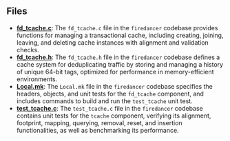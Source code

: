 
## Files
- **[fd_tcache.c](tcache/fd_tcache.c.driver.md)**: The `fd_tcache.c` file in the `firedancer` codebase provides functions for managing a transactional cache, including creating, joining, leaving, and deleting cache instances with alignment and validation checks.
- **[fd_tcache.h](tcache/fd_tcache.h.driver.md)**: The `fd_tcache.h` file in the `firedancer` codebase defines a cache system for deduplicating traffic by storing and managing a history of unique 64-bit tags, optimized for performance in memory-efficient environments.
- **[Local.mk](tcache/Local.mk.driver.md)**: The `Local.mk` file in the `firedancer` codebase specifies the headers, objects, and unit tests for the `fd_tcache` component, and includes commands to build and run the `test_tcache` unit test.
- **[test_tcache.c](tcache/test_tcache.c.driver.md)**: The `test_tcache.c` file in the `firedancer` codebase contains unit tests for the `tcache` component, verifying its alignment, footprint, mapping, querying, removal, reset, and insertion functionalities, as well as benchmarking its performance.
